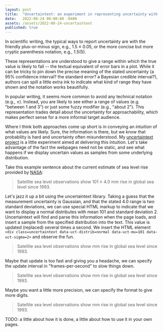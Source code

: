 ```yaml
---
layout: post
title:  "Uncertaintext: an experiment in representing uncertainty with text"
date:   2022-08-24 00:00:00 -0400
assets: /assets/2022-08-24-uncertaintext
published: true 
---
```


<script type=module>
  import uncertaintext from "{{page.assets}}/uncertaintext.js";
  uncertaintext();
</script>

<style>
  .uncertaintext {
    font-family: monospace;
  }
</style>

In scientific writing, the typical ways to report uncertainty are with the
friendly plus-or-minus sign, e.g., 1.5 ± 0.05, or the more concise but more
cryptic parenthesis notation, e.g., 1.5(5).

These representations are understood to give a range within which the true
value is likely to fall -- the textual equivalent of error bars in a plot.
While it can be tricky to pin down the precise meaning of the stated
uncertainty (a 95% confidence interval? the standard error? a Bayesian credible
interval?), authors can spill a little extra ink to indicate what kind of range
they have shown and the notation works beautifully.

In popular writing, it seems more common to avoid any technical notation (e.g.,
±). Instead, you are likely to see either a range of values (e.g. "between 1 and 3")
or just some fuzzy modifier (e.g., "about 2"). This representation trades detail
about the uncertainty for approachability, which makes perfect sense for a 
more informal target audience.

Where I think both approaches come up short is in conveying an _intuition_ of
what values are likely. Sure, the information is there, but we know that
probability is hard and uncertainty often misunderstood. My [uncertaintext
project][uncertaintext-repo] is a little experiment aimed at delivering this
intuition. Let's take advantage of the fact the webpages need not be static,
and see what happens if we display uncertain values as samples from some
underlying distribution. 

Take this example sentence about the current estimate of sea level rise provided by [NASA][nasa-sea-level]:

> Satellite sea level observations show 101 ± 4.0 mm rise in global sea level since 1993.

Let's jazz it up a bit using the uncertaintext library. Taking a guess that the
measurement uncertainty is Gaussian, and that the stated 4.0 range is two
standard deviations, we can use special HTML markup to indicate that we want to
display a normal distributes with mean 101 and standard deviation 2.
Uncertaintext will find and parse this information when the page loads, and
insert a sample from the specified distribution into the text.  This value is
updated (replaced) several times a second. We insert the HTML element
`<div class=uncertaintext data-uct-distrib=normal data-uct-mu=101 data-uct-sigma=2>`
and observe the fun. 

<blockquote>
  Satellite sea level observations show 
  <span class=uncertaintext data-uct-distrib=normal data-uct-mu=101 data-uct-sigma=2 data-uct-format="&nbsp;>6.2f"></span> mm 
  rise in global sea level since 1993.
</blockquote>

Maybe that update is too fast and giving you a headache, we can specify the update interval in
"frames-per-second" to slow things down.

<blockquote>
  Satellite sea level observations show 
  <span class=uncertaintext data-uct-distrib=normal data-uct-mu=101 data-uct-sigma=2 data-uct-format="&nbsp;>6.2f" data-uct-fps=1></span> mm 
  rise in global sea level since 1993.
</blockquote>

Maybe you want a little more precision, we can specify the format to give more digits.

<blockquote>
  Satellite sea level observations show 
  <span class=uncertaintext data-uct-distrib=normal data-uct-mu=101 data-uct-sigma=2 data-uct-format="&nbsp;>8.4f" data-uct-fps=1></span> mm 
  rise in global sea level since 1993.
</blockquote>


TODO: a little about how it is done, a little about how to use it in your own pages.

[uncertaintext-repo]: https://github.com/keithfma/uncertaintext
[nasa-sea-level]: https://climate.nasa.gov/vital-signs/sea-level/

